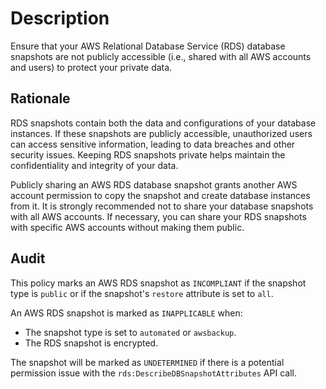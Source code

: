# Description

Ensure that your AWS Relational Database Service (RDS) database snapshots are not publicly accessible (i.e., shared with all AWS accounts and users) to protect your private data.

## Rationale

RDS snapshots contain both the data and configurations of your database instances. If these snapshots are publicly accessible, unauthorized users can access sensitive information, leading to data breaches and other security issues. Keeping RDS snapshots private helps maintain the confidentiality and integrity of your data.

Publicly sharing an AWS RDS database snapshot grants another AWS account permission to copy the snapshot and create database instances from it. It is strongly recommended not to share your database snapshots with all AWS accounts. If necessary, you can share your RDS snapshots with specific AWS accounts without making them public.

## Audit

This policy marks an AWS RDS snapshot as `INCOMPLIANT` if the snapshot type is `public` or if the snapshot's `restore` attribute is set to `all`.

An AWS RDS snapshot is marked as `INAPPLICABLE` when:

- The snapshot type is set to `automated` or `awsbackup`.
- The RDS snapshot is encrypted.

The snapshot will be marked as `UNDETERMINED` if there is a potential permission issue with the `rds:DescribeDBSnapshotAttributes` API call.